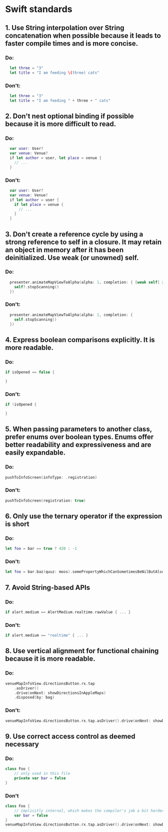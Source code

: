 # Swift standards

## 1. Use String interpolation over String concatenation when possible because it leads to faster compile times and is more concise.

### Do:

```swift
  let three = "3"
  let title = "I am feeding \(three) cats"
```

### Don't:

```swift
  let three = "3"
  let title = "I am feeding " + three + " cats"
```

## 2. Don't nest optional binding if possible because it is more difficult to read.

### Do:

```swift
  var user: User?
  var venue: Venue?
  if let author = user, let place = venue {
    // ...
  }
```

### Don't:

```swift
  var user: User?
  var venue: Venue?
  if let author = user {
    if let place = venue {
      // ...
    }
  }
```

## 3. Don't create a reference cycle by using a strong reference to self in a closure. It may retain an object in memory after it has been deinitialized. Use weak (or unowned) self.

### Do:

```swift
  presenter.animateMapViewToAlpha(alpha: 1, completion: { [weak self] in
    self?.stopScanning()
  })
```

### Don't:

```swift
  presenter.animateMapViewToAlpha(alpha: 1, completion: {
    self.stopScanning()
  })
```

## 4. Express boolean comparisons explicitly. It is more readable.

### Do:

```swift
if isOpened == false {

}
```

### Don't:

```swift
if !isOpened {

}
```

## 5. When passing parameters to another class, prefer enums over boolean types. Enums offer better readability and expressiveness and are easily expandable.

### Do:

```swift
pushToInfoScreen(infoType: .registration)
```

### Don't:

```swift
pushToInfoScreen(registration: true)
```

## 6. Only use the ternary operator if the expression is short

### Do:

```swift
let foo = bar == true ? 420 : -1
```

### Don't:

```swift
let foo = bar.baz(quuz: moos).somePropertyWhichCanSometimesBeNilButAlsoNot(withTimeInterval: 128.multiplied(by: 300)).value.toggled() ? "Anteater" : "George"
```

## 7. Avoid String-based APIs

### Do:

```swift
if alert.medium == AlertMedium.realtime.rawValue { ... }
```

### Don't:

```swift
if alert.medium == "realtime" { ... }
```

## 8. Use vertical alignment for functional chaining because it is more readable.

### Do:

```swift
venueMapInfoView.directionsButton.rx.tap
    .asDriver()
    .drive(onNext: showDirectionsInAppleMaps)
    .disposed(by: bag)
```

### Don't:

```swift
venueMapInfoView.directionsButton.rx.tap.asDriver().drive(onNext: showDirectionsInAppleMaps).disposed(by: bag)
```

## 9. Use correct access control as deemed necessary

### Do:
```swift
class Foo {
    // only used in this file
    private var bar = false
}
```

### Don't

```swift
class Foo {
    // implicitly internal, which makes the compiler's job a bit harder as it needs to check for usages of this property
    var bar = false
}
venueMapInfoView.directionsButton.rx.tap.asDriver().drive(onNext: showDirectionsInAppleMaps).disposed(by: bag)
```
